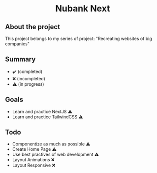 <h1 align="center">Nubank Next</h1>

## About the project

This project belongs to my series of project: "Recreating websites of big companies"

## Summary

- ✔️ (completed)
- ❌ (incompleted)
- ⚠️ (in progress)

## Goals

- Learn and practice NextJS ⚠️
- Learn and practice TailwindCSS ⚠️

## Todo

- Componentize as much as possible ⚠️
- Create Home Page ⚠️
- Use best practives of web development ⚠️
- Layout Animations ❌
- Layout Responsive ❌
